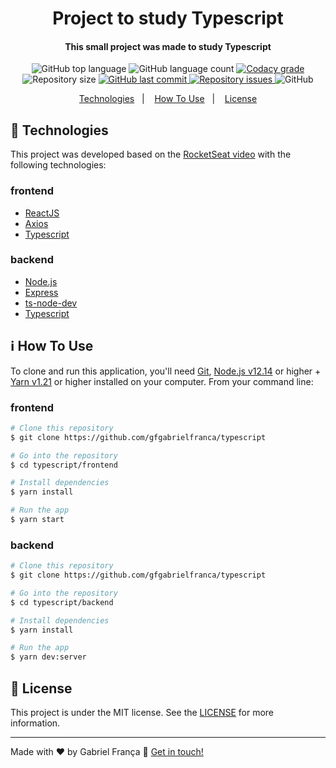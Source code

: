 <h1 align="center">
  Project to study Typescript
</h1>
<h4 align="center">
  This small project was made to study Typescript
</h4>
<p align="center">
  <img alt="GitHub top language" src="https://img.shields.io/github/languages/top/gfgabrielfranca/typescript">
  
  <img alt="GitHub language count" src="https://img.shields.io/github/languages/count/gfgabrielfranca/typescript">
  
  <a href="https://app.codacy.com/manual/gfgabrielfranca/typescript?utm_source=github.com&utm_medium=referral&utm_content=gfgabrielfranca/typescript&utm_campaign=Badge_Grade">
    <img alt="Codacy grade" src="https://img.shields.io/codacy/grade/ff5d8d7f90b1443f901b81f9bbc669d7">
  </a>
  
  <img alt="Repository size" src="https://img.shields.io/github/repo-size/gfgabrielfranca/typescript">

  <a href="https://github.com/gfgabrielfranca/typescript/commits/master">
    <img alt="GitHub last commit" src="https://img.shields.io/github/last-commit/gfgabrielfranca/typescript">
  </a>
  
  <a href="https://github.com/gfgabrielfranca/typescript/issues">
    <img alt="Repository issues" src="https://img.shields.io/github/issues/gfgabrielfranca/typescript">
  </a>
  
  <img alt="GitHub" src="https://img.shields.io/github/license/gfgabrielfranca/typescript">   
</p>

<p align="center">
  <a href="#rocket-technologies">Technologies</a>&nbsp;&nbsp;&nbsp;|&nbsp;&nbsp;&nbsp;
  <a href="#information_source-how-to-use">How To Use</a>&nbsp;&nbsp;&nbsp;|&nbsp;&nbsp;&nbsp;
  <a href="#memo-license">License</a>
</p>

## :rocket: Technologies

This project was developed based on the [RocketSeat video](https://www.youtube.com/watch?v=0mYq5LrQN1s) with the following technologies:

### frontend

- [ReactJS](https://pt-br.reactjs.org/)
- [Axios](https://github.com/axios/axios)
- [Typescript][typescript]

### backend

- [Node.js][nodejs]
- [Express](https://expressjs.com/)
- [ts-node-dev](https://github.com/whitecolor/ts-node-dev)
- [Typescript][typescript]

## :information_source: How To Use

To clone and run this application, you'll need [Git](https://git-scm.com), [Node.js v12.14][nodejs] or higher + [Yarn v1.21](https://yarnpkg.com/) or higher installed on your computer. From your command line:

### frontend

```bash
# Clone this repository
$ git clone https://github.com/gfgabrielfranca/typescript

# Go into the repository
$ cd typescript/frontend

# Install dependencies
$ yarn install

# Run the app
$ yarn start
```

### backend

```bash
# Clone this repository
$ git clone https://github.com/gfgabrielfranca/typescript

# Go into the repository
$ cd typescript/backend

# Install dependencies
$ yarn install

# Run the app
$ yarn dev:server
```

## :memo: License

This project is under the MIT license. See the [LICENSE](https://github.com/gfgabrielfranca/typescript/blob/master/LICENSE) for more information.

---

Made with ♥ by Gabriel França :wave: [Get in touch!](https://www.linkedin.com/in/gabriel-fran%C3%A7a-653058146/)

[typescript]: https://www.typescriptlang.org/
[nodejs]: https://nodejs.org/
